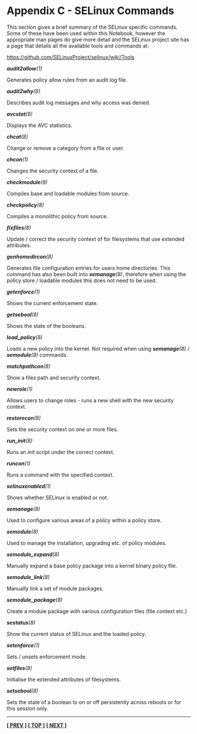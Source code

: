 # Appendix C - SELinux Commands

This section gives a brief summary of the SELinux specific commands.
Some of these have been used within this Notebook, however the
appropriate man pages do give more detail and the SELinux project site
has a page that details all the available tools and commands at:

<https://github.com/SELinuxProject/selinux/wiki/Tools>

***audit2allow**(1)*

Generates policy allow rules from an audit log file.

***audit2why**(8)*

Describes audit log messages and why access was denied.

***avcstat**(8)*

Displays the AVC statistics.

***chcat**(8)*

Change or remove a category from a file or user.

***chcon**(1)*

Changes the security context of a file.

***checkmodule**(8)*

Compiles base and loadable modules from source.

***checkpolicy**(8)*

Compiles a monolithic policy from source.

***fixfiles**(8)*

Update / correct the security context of for filesystems that use extended
attributes.

***genhomedircon**(8)*

Generates file configuration entries for users home directories.
This command has also been built into ***semanage**(8)*, therefore when using
the policy store / loadable modules this does not need to be used.

***getenforce**(1)*

Shows the current enforcement state.

***getsebool**(8)*

Shows the state of the booleans.

***load_policy**(8)*

Loads a new policy into the kernel. Not required when using ***semanage**(8)* /
***semodule**(8)* commands.

***matchpathcon**(8)*

Show a files path and security context.

***newrole**(1)*

Allows users to change roles - runs a new shell with the new security context.

***restorecon**(8)*

Sets the security context on one or more files.

***run_init**(8)*

Runs an *init* script under the correct context.

***runcon**(1)*

Runs a command with the specified context.

***selinuxenabled**(1)*

Shows whether SELinux is enabled or not.

***semanage**(8)*

Used to configure various areas of a policy within a policy store.

***semodule**(8)*

Used to manage the installation, upgrading etc. of policy modules.

***semodule_expand**(8)*

Manually expand a base policy package into a kernel binary policy file.

***semodule_link**(8)*

Manually link a set of module packages.

***semodule_package**(8)*

Create a module package with various configuration files (file context etc.)

***sestatus**(8)*

Show the current status of SELinux and the loaded policy.

***setenforce**(1)*

Sets / unsets enforcement mode.

***setfiles**(8)*

Initialise the extended attributes of filesystems.

***setsebool**(8)*

Sets the state of a boolean to on or off persistently across reboots or for
this session only.

<!-- %CUTHERE% -->

---
**[[ PREV ]](libselinux_functions.md)** **[[ TOP ]](#)** **[[ NEXT ]](debug_policy_hints.md)**
